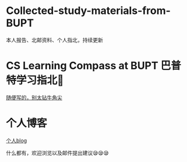 # Collected-study-materials-from-BUPT
本人报告、北邮资料、个人指北，持续更新

# CS Learning Compass at BUPT 巴普特学习指北🧭
[随便写的，别太钻牛角尖](https://william-seven.github.io/2025/01/23/CS-Learning-Compass-at-BUPT-%E5%B7%B4%E6%99%AE%E7%89%B9%E5%AD%A6%E4%B9%A0%E6%8C%87%E5%8C%97/)

# 个人博客
[个人blog](https://william-seven.github.io/)

什么都有，欢迎浏览以及邮件提出建议😪😪😪



